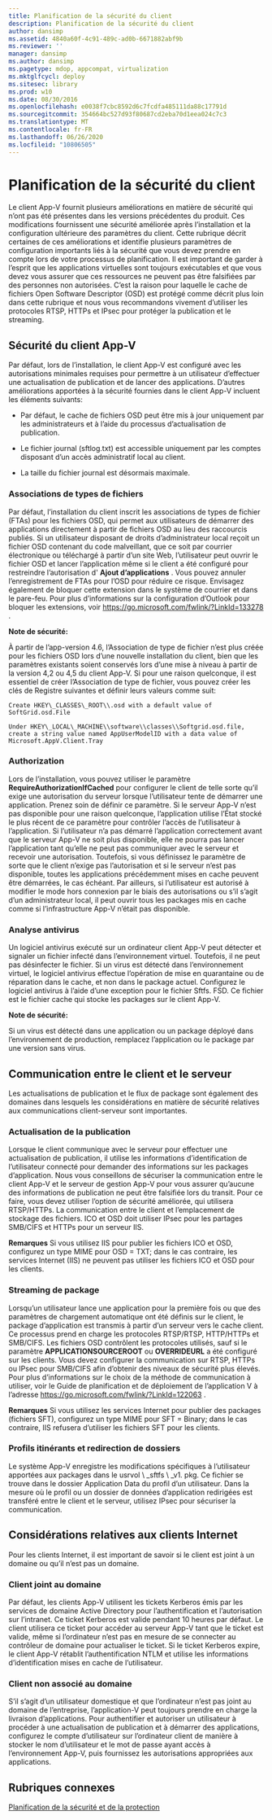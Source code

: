 ```yaml
---
title: Planification de la sécurité du client
description: Planification de la sécurité du client
author: dansimp
ms.assetid: 4840a60f-4c91-489c-ad0b-6671882abf9b
ms.reviewer: ''
manager: dansimp
ms.author: dansimp
ms.pagetype: mdop, appcompat, virtualization
ms.mktglfcycl: deploy
ms.sitesec: library
ms.prod: w10
ms.date: 08/30/2016
ms.openlocfilehash: e0038f7cbc8592d6c7fcdfa485111da88c17791d
ms.sourcegitcommit: 354664bc527d93f80687cd2eba70d1eea024c7c3
ms.translationtype: MT
ms.contentlocale: fr-FR
ms.lasthandoff: 06/26/2020
ms.locfileid: "10806505"
---
```

# Planification de la sécurité du client


Le client App-V fournit plusieurs améliorations en matière de sécurité qui n’ont pas été présentes dans les versions précédentes du produit. Ces modifications fournissent une sécurité améliorée après l’installation et la configuration ultérieure des paramètres du client. Cette rubrique décrit certaines de ces améliorations et identifie plusieurs paramètres de configuration importants liés à la sécurité que vous devez prendre en compte lors de votre processus de planification. Il est important de garder à l’esprit que les applications virtuelles sont toujours exécutables et que vous devez vous assurer que ces ressources ne peuvent pas être falsifiées par des personnes non autorisées. C’est la raison pour laquelle le cache de fichiers Open Software Descriptor (OSD) est protégé comme décrit plus loin dans cette rubrique et nous vous recommandons vivement d’utiliser les protocoles RTSP, HTTPs et IPsec pour protéger la publication et le streaming.

## Sécurité du client App-V


Par défaut, lors de l’installation, le client App-V est configuré avec les autorisations minimales requises pour permettre à un utilisateur d’effectuer une actualisation de publication et de lancer des applications. D’autres améliorations apportées à la sécurité fournies dans le client App-V incluent les éléments suivants:

-   Par défaut, le cache de fichiers OSD peut être mis à jour uniquement par les administrateurs et à l’aide du processus d’actualisation de publication.

-   Le fichier journal (sftlog.txt) est accessible uniquement par les comptes disposant d’un accès administratif local au client.

-   La taille du fichier journal est désormais maximale.

### Associations de types de fichiers

Par défaut, l’installation du client inscrit les associations de types de fichier (FTAs) pour les fichiers OSD, qui permet aux utilisateurs de démarrer des applications directement à partir de fichiers OSD au lieu des raccourcis publiés. Si un utilisateur disposant de droits d’administrateur local reçoit un fichier OSD contenant du code malveillant, que ce soit par courrier électronique ou téléchargé à partir d’un site Web, l’utilisateur peut ouvrir le fichier OSD et lancer l’application même si le client a été configuré pour restreindre l’autorisation d' **Ajout d’applications** . Vous pouvez annuler l’enregistrement de FTAs pour l’OSD pour réduire ce risque. Envisagez également de bloquer cette extension dans le système de courrier et dans le pare-feu. Pour plus d’informations sur la configuration d’Outlook pour bloquer les extensions, voir <https://go.microsoft.com/fwlink/?LinkId=133278> .

**Note de sécurité:**

À partir de l’app-version 4.6, l’Association de type de fichier n’est plus créée pour les fichiers OSD lors d’une nouvelle installation du client, bien que les paramètres existants soient conservés lors d’une mise à niveau à partir de la version 4,2 ou 4,5 du client App-V. Si pour une raison quelconque, il est essentiel de créer l’Association de type de fichier, vous pouvez créer les clés de Registre suivantes et définir leurs valeurs comme suit:

    Create HKEY\_CLASSES\_ROOT\\.osd with a default value of SoftGrid.osd.File

    Under HKEY\_LOCAL\_MACHINE\\software\\classes\\Softgrid.osd.file, create a string value named AppUserModelID with a data value of Microsoft.AppV.Client.Tray

### Authorization

Lors de l’installation, vous pouvez utiliser le paramètre **RequireAuthorizationIfCached** pour configurer le client de telle sorte qu’il exige une autorisation du serveur lorsque l’utilisateur tente de démarrer une application. Prenez soin de définir ce paramètre. Si le serveur App-V n’est pas disponible pour une raison quelconque, l’application utilise l’État stocké le plus récent de ce paramètre pour contrôler l’accès de l’utilisateur à l’application. Si l’utilisateur n’a pas démarré l’application correctement avant que le serveur App-V ne soit plus disponible, elle ne pourra pas lancer l’application tant qu’elle ne peut pas communiquer avec le serveur et recevoir une autorisation. Toutefois, si vous définissez le paramètre de sorte que le client n’exige pas l’autorisation et si le serveur n’est pas disponible, toutes les applications précédemment mises en cache peuvent être démarrées, le cas échéant. Par ailleurs, si l’utilisateur est autorisé à modifier le mode hors connexion par le biais des autorisations ou s’il s’agit d’un administrateur local, il peut ouvrir tous les packages mis en cache comme si l’infrastructure App-V n’était pas disponible.

### Analyse antivirus

Un logiciel antivirus exécuté sur un ordinateur client App-V peut détecter et signaler un fichier infecté dans l’environnement virtuel. Toutefois, il ne peut pas désinfecter le fichier. Si un virus est détecté dans l’environnement virtuel, le logiciel antivirus effectue l’opération de mise en quarantaine ou de réparation dans le cache, et non dans le package actuel. Configurez le logiciel antivirus à l’aide d’une exception pour le fichier Sftfs. FSD. Ce fichier est le fichier cache qui stocke les packages sur le client App-V.

**Note de sécurité:**

Si un virus est détecté dans une application ou un package déployé dans l’environnement de production, remplacez l’application ou le package par une version sans virus.

## Communication entre le client et le serveur


Les actualisations de publication et le flux de package sont également des domaines dans lesquels les considérations en matière de sécurité relatives aux communications client-serveur sont importantes.

### Actualisation de la publication

Lorsque le client communique avec le serveur pour effectuer une actualisation de publication, il utilise les informations d’identification de l’utilisateur connecté pour demander des informations sur les packages d’application. Nous vous conseillons de sécuriser la communication entre le client App-V et le serveur de gestion App-V pour vous assurer qu’aucune des informations de publication ne peut être falsifiée lors du transit. Pour ce faire, vous devez utiliser l’option de sécurité améliorée, qui utilisera RTSP/HTTPs. La communication entre le client et l’emplacement de stockage des fichiers. ICO et OSD doit utiliser IPsec pour les partages SMB/CIFS et HTTPs pour un serveur IIS.

**Remarques**  Si vous utilisez IIS pour publier les fichiers ICO et OSD, configurez un type MIME pour OSD = TXT; dans le cas contraire, les services Internet (IIS) ne peuvent pas utiliser les fichiers ICO et OSD pour les clients.

 

### Streaming de package

Lorsqu’un utilisateur lance une application pour la première fois ou que des paramètres de chargement automatique ont été définis sur le client, le package d’application est transmis à partir d’un serveur vers le cache client. Ce processus prend en charge les protocoles RTSP/RTSP, HTTP/HTTPs et SMB/CIFS. Les fichiers OSD contrôlent les protocoles utilisés, sauf si le paramètre **APPLICATIONSOURCEROOT** ou **OVERRIDEURL** a été configuré sur les clients. Vous devez configurer la communication sur RTSP, HTTPs ou IPsec pour SMB/CIFS afin d’obtenir des niveaux de sécurité plus élevés. Pour plus d’informations sur le choix de la méthode de communication à utiliser, voir le Guide de planification et de déploiement de l’application V à l’adresse <https://go.microsoft.com/fwlink/?LinkId=122063> .

**Remarques**  Si vous utilisez les services Internet pour publier des packages (fichiers SFT), configurez un type MIME pour SFT = Binary; dans le cas contraire, IIS refusera d’utiliser les fichiers SFT pour les clients.

 

### Profils itinérants et redirection de dossiers

Le système App-V enregistre les modifications spécifiques à l’utilisateur apportées aux packages dans le usrvol \ _sftfs \ _v1. pkg. Ce fichier se trouve dans le dossier Application Data du profil d’un utilisateur. Dans la mesure où le profil ou un dossier de données d’application redirigées est transféré entre le client et le serveur, utilisez IPsec pour sécuriser la communication.

## Considérations relatives aux clients Internet


Pour les clients Internet, il est important de savoir si le client est joint à un domaine ou qu’il n’est pas un domaine.

### Client joint au domaine

Par défaut, les clients App-V utilisent les tickets Kerberos émis par les services de domaine Active Directory pour l’authentification et l’autorisation sur l’intranet. Ce ticket Kerberos est valide pendant 10 heures par défaut. Le client utilisera ce ticket pour accéder au serveur App-V tant que le ticket est valide, même si l’ordinateur n’est pas en mesure de se connecter au contrôleur de domaine pour actualiser le ticket. Si le ticket Kerberos expire, le client App-V rétablit l’authentification NTLM et utilise les informations d’identification mises en cache de l’utilisateur.

### Client non associé au domaine

S’il s’agit d’un utilisateur domestique et que l’ordinateur n’est pas joint au domaine de l’entreprise, l’application-V peut toujours prendre en charge la livraison d’applications. Pour authentifier et autoriser un utilisateur à procéder à une actualisation de publication et à démarrer des applications, configurez le compte d’utilisateur sur l’ordinateur client de manière à stocker le nom d’utilisateur et le mot de passe ayant accès à l’environnement App-V, puis fournissez les autorisations appropriées aux applications.

## Rubriques connexes


[Planification de la sécurité et de la protection](planning-for-security-and-protection.md)

 

 





